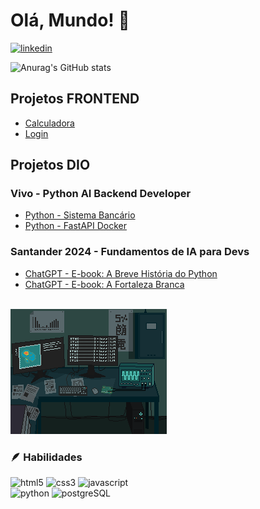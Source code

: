 # Olá, Mundo! 👋

[![linkedin](https://img.shields.io/badge/LinkedIn-0077B5?style=for-the-badge&logo=linkedin&logoColor=white)](https://www.linkedin.com/in/murilovictor33/)

![Anurag's GitHub stats](https://github-readme-stats.vercel.app/api?username=MuriloVictor22&show_icons=true&theme=merko)

## Projetos FRONTEND
- [Calculadora](https://github.com/MuriloVictor22/calculadora)
- [Login](https://github.com/MuriloVictor22/login)

## Projetos DIO

### Vivo - Python AI Backend Developer
- [Python - Sistema Bancário](https://github.com/MuriloVictor22/dio-sistema-bancario)
- [Python - FastAPI Docker](https://github.com/MuriloVictor22/dio-fast-api-docker)

### Santander 2024 - Fundamentos de IA para Devs
- [ChatGPT - E-book: A Breve História do Python](https://github.com/MuriloVictor22/dio-chatgpt-ebook)
- [ChatGPT - E-book: A Fortaleza Branca](https://github.com/MuriloVictor22/dio-lab-natty-or-not)

<br>

<div>
    <img src="./images/Laboratory 研究室.gif" height="200px">
</div>

### 🪶 Habilidades

<div>
    <img src="https://img.shields.io/badge/HTML5-000000?style=for-the-badge&logo=html5&logoColor=E34F26" alt="html5">
    <img src="https://img.shields.io/badge/CSS3-000000?style=for-the-badge&logo=css3&logoColor=1572B6" alt="css3">
    <img src="https://img.shields.io/badge/JavaScript-000000?style=for-the-badge&logo=javascript&logoColor=F7DF1E" alt="javascript">
    <br>
    <img src="https://img.shields.io/badge/Python-000000?style=for-the-badge&logo=python&logoColor=14354c" alt="python">
    <img src="https://img.shields.io/badge/PostgreSQL-000000?style=for-the-badge&logo=postgresql&logoColor=316192" alt="postgreSQL">
</div>
